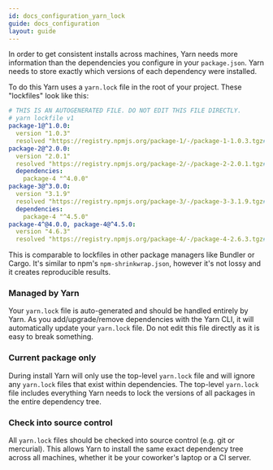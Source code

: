 ```yaml
---
id: docs_configuration_yarn_lock
guide: docs_configuration
layout: guide
---
```


In order to get consistent installs across machines, Yarn needs more information
than the dependencies you configure in your `package.json`. Yarn needs to store
exactly which versions of each dependency were installed.

To do this Yarn uses a `yarn.lock` file in the root of your project. These
"lockfiles" look like this:

```yaml
# THIS IS AN AUTOGENERATED FILE. DO NOT EDIT THIS FILE DIRECTLY.
# yarn lockfile v1
package-1@^1.0.0:
  version "1.0.3"
  resolved "https://registry.npmjs.org/package-1/-/package-1-1.0.3.tgz#a1b2c3d4e5f6g7h8i9j0k1l2m3n4o5p6q7r8s9t0"
package-2@^2.0.0:
  version "2.0.1"
  resolved "https://registry.npmjs.org/package-2/-/package-2-2.0.1.tgz#a1b2c3d4e5f6g7h8i9j0k1l2m3n4o5p6q7r8s9t0"
  dependencies:
    package-4 "^4.0.0"
package-3@^3.0.0:
  version "3.1.9"
  resolved "https://registry.npmjs.org/package-3/-/package-3-3.1.9.tgz#a1b2c3d4e5f6g7h8i9j0k1l2m3n4o5p6q7r8s9t0"
  dependencies:
    package-4 "^4.5.0"
package-4^@4.0.0, package-4@^4.5.0:
  version "4.6.3"
  resolved "https://registry.npmjs.org/package-4/-/package-4-2.6.3.tgz#a1b2c3d4e5f6g7h8i9j0k1l2m3n4o5p6q7r8s9t0"
```

This is comparable to lockfiles in other package managers like Bundler or
Cargo. It's similar to npm's `npm-shrinkwrap.json`, however it's not lossy and
it creates reproducible results.

### Managed by Yarn <a class="toc" id="toc-managed-by-yarn" href="#toc-managed-by-yarn"></a>

Your `yarn.lock` file is auto-generated and should be handled entirely by Yarn.
As you add/upgrade/remove dependencies with the Yarn CLI, it will automatically
update your `yarn.lock` file. Do not edit this file directly as it is easy to
break something.

### Current package only <a class="toc" id="toc-current-package-only" href="#toc-current-package-only"></a>

During install Yarn will only use the top-level `yarn.lock` file and will
ignore any `yarn.lock` files that exist within dependencies. The top-level
`yarn.lock` file includes everything Yarn needs to lock the versions of all
packages in the entire dependency tree.

### Check into source control <a class="toc" id="toc-check-into-source-control" href="#toc-check-into-source-control"></a>

All `yarn.lock` files should be checked into source control (e.g. git or
mercurial). This allows Yarn to install the same exact dependency tree across
all machines, whether it be your coworker's laptop or a CI server.
